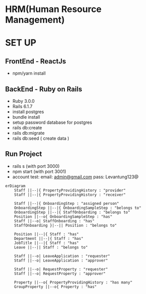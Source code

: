 # HRM(Human Resource Management)

# SET UP

## FrontEnd - ReactJs

- npm/yarn install

## BackEnd - Ruby on Rails

- Ruby 3.0.0
- Rails 6.1.7
- install postgres
- bundle install
- setup password database for postgres
- rails db:create
- rails db:migrate
- rails db:seed ( create data )

## Run Project

- rails s (with port 3000)
- npm start (with port 3001)
- account test: 
    email: admin@gmail.com
    pass: Levantung123@

```mermaid
erDiagram
    Staff ||--|{ PropertyProvidingHistory : "provider"
    Staff ||--|{ PropertyProvidingHistory : "receiver"

    Staff ||--|{ OnboardingStep : "assigned person"
    OnboardingStep ||--|{ OnboardingSampleStep : "belongs to"
    OnboardingStep ||--|{ StaffOnboarding : "belongs to"
    Position ||--o{ OnboardingSampleStep : "has"
    Staff ||--o| StaffOnboarding : "has"
    StaffOnboarding }|--|| Position : "belongs to"

    Position ||--|{ Staff : "has"
    Department ||--|{ Staff : "has"
    JobTitle ||--|{ Staff : "has"
    Leave ||--|| Staff : "belongs to"

    Staff ||--o| LeaveApplication : "requester"
    Staff ||--o| LeaveApplication : "approver"

    Staff ||--o| RequestProperty : "requester"
    Staff ||--o| RequestProperty : "approver"

    Property ||--o{ PropertyProvidingHistory : "has many"
    GroupProperty ||--o{ Property : "has"

```
